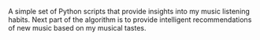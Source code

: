 A simple set of Python scripts that provide insights into my music listening habits. Next part of the algorithm is to provide intelligent recommendations of new music based on my musical tastes.